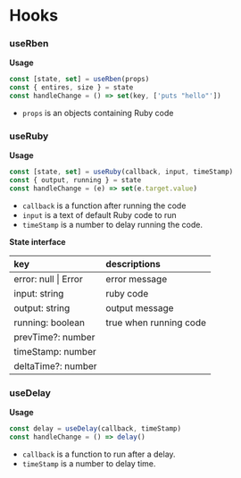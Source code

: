 # Hooks

### useRben

__Usage__

```js
const [state, set] = useRben(props)
const { entires, size } = state
const handleChange = () => set(key, ['puts "hello"'])
```
- `props` is an objects containing Ruby code


### useRuby

__Usage__

```js
const [state, set] = useRuby(callback, input, timeStamp)
const { output, running } = state
const handleChange = (e) => set(e.target.value)
```
- `callback` is a function after running the code
- `input` is a text of default Ruby code to run
- `timeStamp` is a number to delay running the code.

__State interface__

| key | descriptions |
| :-- | :----------- |
| error: null \| Error | error message |
| input: string | ruby code |
| output: string | output message |
| running: boolean | true when running code |
| prevTime?: number |  |
| timeStamp: number |  |
| deltaTime?: number |  |

### useDelay

__Usage__

```js
const delay = useDelay(callback, timeStamp)
const handleChange = () => delay()
```

- `callback` is a function to run after a delay.
- `timeStamp` is a number to delay time.
